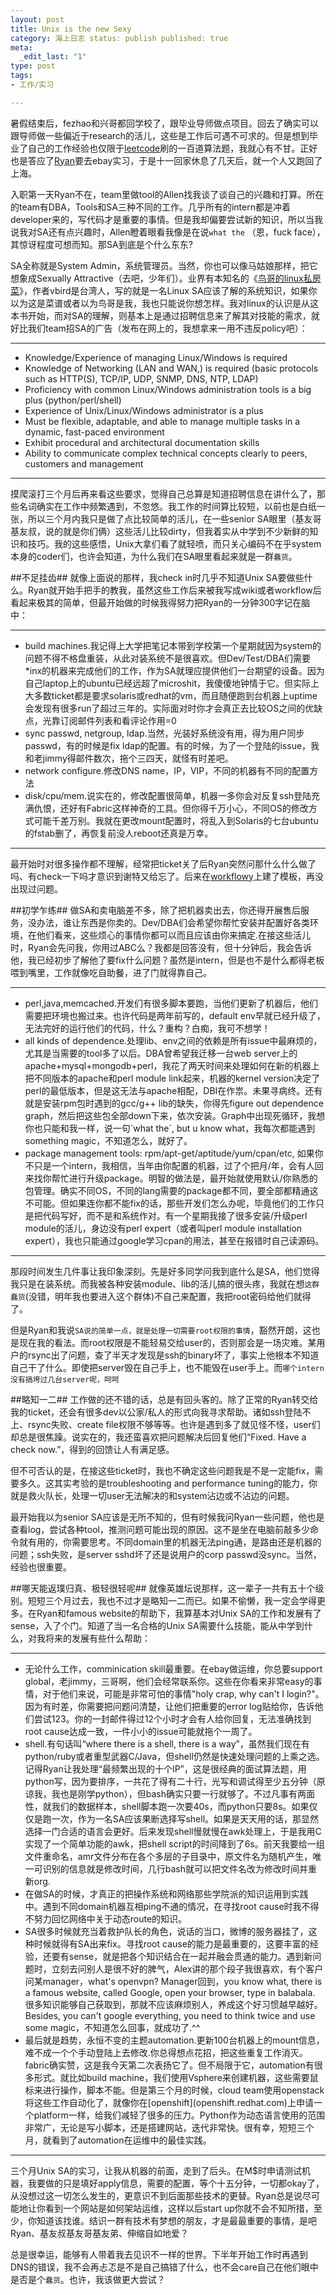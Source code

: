 ```yaml
--- 
layout: post
title: Unix is the new Sexy
category: 海上日志 status: publish published: true
meta: 
  _edit_last: "1"
type: post
tags: 
- 工作/实习

---
```


暑假结束后，fezhao和兴哥都回学校了，跟毕业导师做点项目。回去了确实可以跟导师做一些偏近于research的活儿，这些是工作后可遇不可求的。但是想到毕业了自己的工作经验也仅限于[leetcode](www.leetcode.com)刷的一百道算法题，我就心有不甘。正好也是答应了[Ryan](www.eyelu.com)要去ebay实习，于是十一回家休息了几天后，就一个人又跑回了上海。

入职第一天Ryan不在，team里做tool的Allen找我谈了谈自己的兴趣和打算。所在的team有DBA，Tools和SA三种不同的工作。几乎所有的intern都是冲着developer来的，写代码才是重要的事情。但是我却偏要尝试新的知识，所以当我说我对SA还有点兴趣时，Allen瞪着眼看我像是在说`what the` （恩，fuck face），其惊讶程度可想而知。那SA到底是个什么东东?

SA全称就是System Admin，系统管理员。当然，你也可以像马姑娘那样，把它想象成Sexually Attractive（去吧，少年们）。业界有本知名的《[鸟哥的linux私房菜](http://book.douban.com/subject/2338464/)》，作者vbird是台湾人，写的就是一名Linux SA应该了解的系统知识，如果你以为这是菜谱或者以为鸟哥是我，我也只能说你想怎样。我对linux的认识是从这本书开始，而对SA的理解，则基本上是通过招聘信息来了解其对技能的需求，就好比我们team招SA的广告（发布在网上的，我想拿来一用不违反policy吧）：

<hr>
<ul>
<li>Knowledge/Experience of managing Linux/Windows is required</li>
<li>Knowledge of Networking (LAN and WAN,)  is required (basic protocols such as HTTP(S), TCP/IP, UDP, SNMP, DNS, NTP, LDAP)</li>
<li>Proficiency with common Linux/Windows administration tools is a big plus (python/perl/shell)</li>
<li>Experience of Unix/Linux/Windows administrator is a plus</li>
<li>Must be flexible, adaptable, and able to manage multiple tasks in a dynamic, fast-paced environment</li>
<li>Exhibit procedural and architectural documentation skills</li>
<li> Ability to communicate complex technical concepts clearly to peers, customers and management</li>
</ul>

<hr>

摸爬滚打三个月后再来看这些要求，觉得自己总算是知道招聘信息在讲什么了，那些名词确实在工作中频繁遇到，不忽悠。我工作的时间算比较短，以前也是白纸一张，所以三个月内我只是做了点比较简单的活儿，在一些senior SA眼里（基友哥基友叔，说的就是你们俩）这些活儿比较dirty，但我着实从中学到不少新鲜的知识和技巧。我的这些感悟，Unix大拿们看了就轻喷，而只关心编码不在乎system本身的coder们，也许会知道，为什么我们在SA眼里看起来就是一群`蠢货`。


##不足挂齿##
就像上面说的那样，我check in时几乎不知道Unix SA要做些什么。Ryan就开始手把手的教我，虽然这些工作后来被我写成wiki或者workflow后看起来极其的简单，但最开始做的时候我得努力把Ryan的一分钟300字记在脑中：
<hr>
<ul>
<li>build machines.我记得上大学把笔记本带到学校第一个星期就因为system的问题不得不格盘重装，从此对装系统不是很喜欢。但Dev/Test/DBA们需要*inx的机器来完成他们的工作，作为SA就理应提供他们一台期望的设备。因为自己laptop上的ubuntu已经远超了microshit，我傻傻地钟情于它。但实际上大多数ticket都是要求solaris或redhat的vm，而且随便跑到台机器上uptime会发现有很多run了超过三年的。实际面对时你才会真正去比较OS之间的优缺点，光靠订阅邮件列表和看评论作用=0</li>
<li>sync passwd, netgroup, ldap.当然，光装好系统没有用，得为用户同步passwd，有的时候是fix ldap的配置。有的时候，为了一个登陆的issue，我和老jimmy得邮件数次，拖个三四天，就怪有时差吧。</li>
<li>network configure.修改DNS name，IP，VIP，不同的机器有不同的配置方法</li>
<li>disk/cpu/mem.说实在的，修改配置很简单，机器一多你会对反复ssh登陆充满仇恨，还好有Fabric这样神奇的工具。但你得千万小心，不同OS的修改方式可能千差万别。我就在更改mount配置时，将乱入到Solaris的七台ubuntu的fstab删了，再恢复前没人reboot还真是万幸。 </li>
</ul>
<hr>

最开始时对很多操作都不理解，经常把ticket关了后Ryan突然问那什么什么做了吗、有check一下吗才意识到谢特又给忘了。后来在[workflowy](www.workflow.com)上建了模板，再没出现过问题。


##初学乍练##
做SA和卖电脑差不多，除了把机器卖出去，你还得开展售后服务，没办法，谁让东西是你卖的。Dev/DBA们会希望你帮忙安装并配置好各类环境，在他们看来，这些烦心的事情你都可以而且应该由你来搞定.在接这些活儿时，Ryan会先问我，你用过ABC么？我都是回答没有，但十分钟后，我会告诉他，我已经初步了解他了要fix什么问题？虽然是intern，但是也不是什么都得老板喂到嘴里，工作就像吃自助餐，进了门就得靠自己。

<hr>
<ul>
<li>perl,java,memcached.开发们有很多脚本要跑，当他们更新了机器后，他们需要把环境也搬过来。也许代码是两年前写的，default env早就已经升级了，无法完好的运行他们的代码，什么？重构？白痴，我可不想学！</li>
<li>all kinds of dependence.处理lib、env之间的依赖是所有issue中最麻烦的，尤其是当需要的tool多了以后。DBA曾希望我迁移一台web server上的apache+mysql+mongodb+perl，我花了两天时间来处理如何在新的机器上把不同版本的apache和perl module link起来，机器的kernel version决定了perl的最低版本，但是这无法与apache相配，DBI在作祟。未果寻病终。还有就是安装rpm包时遇到的gcc/g++ lib的缺失，你得先figure out dependence graph，然后把这些包全部down下来，依次安装。Graph中出现死循环，我想你也只能和我一样，说一句`what the`, but u know what，我每次都能遇到something magic，不知道怎么，就好了。</li>
<li>package management tools: rpm/apt-get/aptitude/yum/cpan/etc, 如果你不只是一个intern，我相信，当年由你配置的机器，过了个把月/年，会有人回来找你帮忙进行升级package。明智的做法是，最开始就使用默认/你熟悉的包管理。确实不同OS，不同的lang需要的package都不同，要全部都精通这不可能。但如果连你都不能fix的话，那些开发们怎么办呢，毕竟他们的工作只是把代码写好，而不是和系统作对。有一个星期我接了很多安装/升级perl module的活儿，身边没有perl expert（或者叫perl module installation expert），我也只能通过google学习cpan的用法，甚至在报错时自己读源码。</li>
</ul>
<hr>

那段时间发生几件事让我印象深刻。先是好多同学问我到底什么是SA，他们觉得我只是在装系统。而我被各种安装module、lib的活儿搞的很头疼，我就在想`这群蠢货`(没错，明年我也要进入这个群体)不自己来配置，我把root密码给他们就得了。

但是Ryan和我说`SA说的简单一点，就是处理一切需要root权限的事情`，豁然开朗，这也是现在我的看法。而root权限是不能轻易交给user的，否则那会是一场灾难。某用户的rsync出了问题，查了半天才发现是ssh的binary坏了，事实上他根本不知道自己干了什么。即使把server毁在自己手上，也不能毁在user手上。而`哪个intern没有搞垮过几台server呢，呵呵`


##略知一二##
工作做的还不错的话，总是有回头客的。除了正常的Ryan转交给我的ticket，还会有很多dev以公家/私人的形式向我寻求帮助。诸如ssh登陆不上、rsync失败、create file权限不够等等。也许是遇到多了就见怪不怪，user们却总是很焦躁。说实在的，我还蛮喜欢把问题解决后回复他们“Fixed. Have a check now.”，得到的回馈让人有满足感。

但不可否认的是，在接这些ticket时，我也不确定这些问题我是不是一定能fix，需要多久。这其实考验的是troubleshooting and performance tuning的能力，你就是救火队长，处理一切user无法解决的和system沾边或不沾边的问题。

最开始我以为senior SA应该是无所不知的，但有时候我问Ryan一些问题，他也是查看log，尝试各种tool，推测问题可能出现的原因。这不是坐在电脑前敲多少命令就有用的，你需要思考。不同domain里的机器无法ping通，是路由还是机器的问题；ssh失败，是server sshd坏了还是说用户的corp passwd没sync。当然，经验也很重要。


##哪天能返璞归真、极轻很轻呢##
就像英雄坛说那样，这一辈子一共有五十个级别。短短三个月过去，我也不过才是略知一二而已。如果不偷懒，我一定会学得更多。在Ryan和famous website的帮助下，我算基本对Unix SA的工作和发展有了sense，入了个门。知道了当一名合格的Unix SA需要什么技能，能从中学到什么，对我将来的发展有些什么帮助：

<hr>
<ul>
<li>无论什么工作，comminication skill最重要。在ebay做运维，你总要support global，老jimmy，三哥啊，他们会经常联系你。这些在你看来非常easy的事情，对于他们来说，可能是非常可怕的事情"holy crap, why can't I login?"。因为有时差，你需要把问题问清楚，让他们把重要的error log贴给你，告诉他们尝试123。你的一封邮件得过12个小时才会有人给你回复，无法准确找到root cause达成一致，一件小小的issue可能就拖个一周了。</li>
<li>shell.有句话叫“where there is a shell, there is a way”，虽然我们现在有python/ruby或者重型武器C/Java，但shell仍然是快速处理问题的上乘之选。记得Ryan让我处理“最频繁出现的十个IP”，这是很经典的面试算法题，用python写，因为要排序，一共花了得有二十行，光写和调试得至少五分钟（原谅我，我也是刚学python），但bash确实只要一行就够了。不过凡事有两面性，就我们的数据样本，shell脚本跑一次要40s，而python只要8s。如果仅仅是跑一次，作为一名SA应该果断选择写shell。如果是天天用的话，那显然选择一门合适的语言会更好。后来发现shell慢就慢在awk处理上，于是我用C实现了一个简单功能的awk，把shell script的时间降到了6s。前天我要给一组文件重命名，amr文件分布在各个多层的子目录中，原文件名为随机产生，唯一可识别的信息就是修改时间，几行bash就可以把文件名改为修改时间并重新org.</li>
<li>在做SA的时候，才真正的把操作系统和网络那些学院派的知识运用到实践中。遇到不同domain机器互相ping不通的情况，在寻找root cause时我不得不努力回忆网络中关于动态route的知识。</li>
<li>SA很多时候就充当着救护队长的角色，说话的当口，微博的服务器挂了，这种时候就得有SA出来fix。寻找root cause的能力是最重要的，这要丰富的经验，还要有sense，就是把各个知识结合在一起并融会贯通的能力。遇到新问题时，立刻去问别人是很不好的脾气，Alex讲的那个段子我很喜欢，有个客户问某manager，what's openvpn? Manager回到，you know what, there is a famous website, called Google, open your browser, type in balabala. 很多知识能够自己获取到，那就不应该麻烦别人，养成这个好习惯越早越好。Besides, you can't google everything, you need to think twice and use some magic，不知道怎么回事，就成功了.^^</li>
<li>最后就是趋势，永恒不变的主题automation.更新100台机器上的mount信息，难不成一个个手动登陆上去修改.你总得想点花招，把这些重复工作消灭。fabric确实赞，这是我今天第二次表扬它了。但不局限于它，automation有很多形式。就比如build machine，我们使用Vsphere来创建机器，这些需要鼠标来进行操作，脚本不能。但是第三个月的时候，cloud team使用openstack将这些工作自动化了，就像你在[openshift](openshift.redhat.com)上申请一个platform一样，给我们减轻了很多的压力。Python作为动态语言使用的范围非常广，无论是写小脚本，还是搭建网站，迭代非常快。很有幸，短短三个月，就看到了automation在运维中的最佳实践。</li>
</ul>
<hr>

三个月Unix SA的实习，让我从机器的前面，走到了后头。在M$时申请测试机器，我要做的只是填好apply信息，需要的配置，等个十五分钟，一切都okay了，从没想过这一切怎么发生的，更意识不到后面那些技术的更替。Ryan总是说尽可能地让你看到一个网站是如何架站运维，这样以后start up你就不会不知所措，至少，你知道该找谁。结识一群有技术有梦想的朋友，才是最最重要的事情，是吧Ryan、基友叔基友哥基友弟、伸缩自如地爱？

总是很幸运，能够有人带着我去见识不一样的世界。下半年开始工作时再遇到DNS的错误，我不会再忐忑是不是自己搞错了什么，也不会care自己在他们眼中是否是个`蠢货`。也许，我该做更大尝试？
